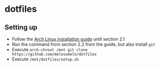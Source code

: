 # dotfiles

## Setting up

- Follow the [Arch Linux installation guide](https://wiki.archlinux.org/title/installation_guide)
  until section 2.1
- Run the command from section 2.2 from the guide, but also install `git`
- Execute `arch-chroot /mnt git clone https://github.com/melosomelo/dotfiles`
- Execute `/mnt/dotfiles/setup.sh`
